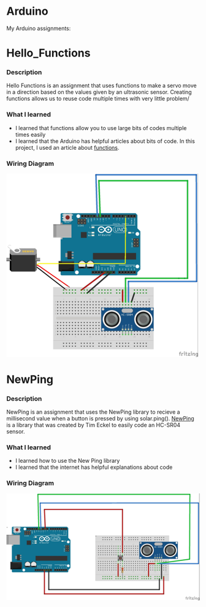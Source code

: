 # Arduino
My Arduino assignments:



# Hello_Functions

### Description

Hello Functions is an assignment that uses functions to make a servo move in a direction based on the values given by an ultrasonic sensor. Creating functions allows us to reuse code multiple times with very little problem/
### What I learned
* I learned that functions allow you to use large bits of codes multiple times easily
* I learned that the Arduino has helpful articles about bits of code. In this project, I used an article about [functions](https://www.arduino.cc/en/Reference/FunctionDeclaration).

### Wiring Diagram

<img src="Hello_Functions/HFImage.jpg" width="500">

# NewPing 

### Description

NewPing is an assignment that uses the NewPing library to recieve a millisecond value when a button is pressed by using solar.ping(). [NewPing](https://playground.arduino.cc/Code/NewPing/) is a library that was created by Tim Eckel to easily code an HC-SR04 sensor.

### What I learned
* I learned how to use the New Ping library
* I learned that the internet has helpful explanations about code

### Wiring Diagram

<img src="NewPing/NPImage.jpg" width="750">
